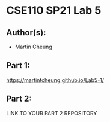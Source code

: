 # CSE110 SP21 Lab 5

## Author(s):
- Martin Cheung

## Part 1:

https://martintcheung.github.io/Lab5-1/

## Part 2:

LINK TO YOUR PART 2 REPOSITORY
